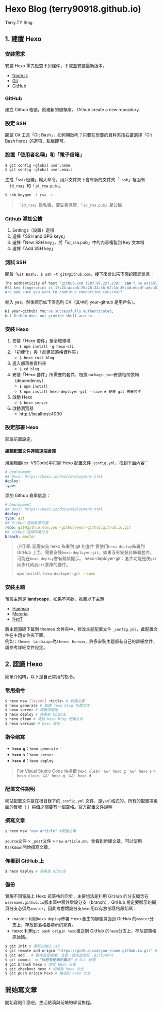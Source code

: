 # Hexo Blog (terry90918.github.io)

Terry.TY Blog.

## 1. 建置 Hexo

### 安裝需求

安裝 Hexo 需先檢查下列條件，下載並安裝最新版本。

- [Node.js](http://nodejs.org/)
- [Git](http://git-scm.com/)
- [GitHub](https://github.com/)

### GitHub

建立 Github 帳號，創建新的儲存庫。
Github create a new repository.

### 設定 SSH

開啟 Git 工具「Git Bash」，如何開啟呢？只要在想要的資料夾按右鍵選擇「Git Bash here」的選項，點擊即可。

### 設置「使用者名稱」和「電子信箱」

```bash
$ git config —global user.name
$ git config —global user.email
```

生成「ssh 密鑰」輸入命令，用戶文件夾下會有新的文件夾「`.ssh`」裡面有「`id_rsa`」和「`id_rsa.pub`」。

```bash
$ ssh-keygen -t rsa -c
```

> 「`id_rsa`」是私鑰，要妥善保管，「`id_rsa.pub`」是公鑰

### Github 添加公鑰

1. Settings（設置）選項
1. 選擇「SSH and GPG keys」
1. 選擇「New SSH key」，將「id_rsa.pub」中的內容複製到 Key 文本框
1. 選擇「Add SSH key」

### 測試 SSH

開啟`「Git Bash」`，`$ ssh -t git@github.com`，接下來會出來下面的確認信息：

```bash
The authenticity of host 'github.com (207.97.227.239)' can't be established.
RSA key fingerprint is 17:24:ac:a5:76:28:24:36:62:1b:36:4d:eb:df:a6:45.
Are you sure you want to continue connecting (yes/no)?
```

輸入 yes，然後顯示如下信息則 OK（其中的 your-github 是用戶名）。

```bash
Hi your-github! You've successfully authenticated,
but GitHub does not provide shell access.
```

### 安裝 Hexo

1. 安裝「Hexo 套件」至全域環境
   - `$ npm install -g hexo-cli`
1. 「初使化」與「創建部落格資料夾」
   - `$ hexo init blog`
1. 進入部落格資料夾
   - `$ cd blog`
1. 安裝「Hexo 套件」所需要的套件，根據`package.json`安裝相關依賴（dependency）
   - `$ npm install`
   - `$ npm install hexo-deployer-git --save # 安裝 git 佈署套件`
1. 啟動 Hexo
   - `$ hexo server`
1. 啟動瀏覽器
   - http://localhost:4000

### 設定部署 Hexo

部屬前置設定。

#### 編輯配置文件連結遠端倉庫

用編輯器(ex: VSCode)中打開 Hexo 配置文件`_config.yml`，找到下面內容：

```yaml
# Deployment
## Docs: https://hexo.io/docs/deployment.html
deploy:
type:
```

添加 Github 倉庫信息：

```yaml
# Deployment
## Docs: https://hexo.io/docs/deployment.html
deploy:
type: git
## Github 遠端倉庫位置
repo: git@github.com:your-github/your-github.github.io.git
## Github 選擇佈署分支
branch: master
```

> 小叮嚀: 記得安装 hexo 佈署到 git 的套件
> 要使用`hexo deploy`佈署到 GitHub 上面，需要安裝`hexo-deployer-git`，如果沒有安裝此佈署套件，可能在`hexo deploy`會有錯誤提示。
> hexo-deployer-git：套件功能是使`git`同步代碼到`git`倉庫的套件。
>
> ```bash
> npm install hexo-deployer-git --save
> ```

### 安裝主題

預設主题是 **landscape**，如果不喜歡，推薦以下主題

- [Hueman](https://github.com/ppoffice/hexo-theme-hueman)
- [Material](https://github.com/viosey/hexo-theme-material)
- [NexT](https://github.com/iissnan/hexo-theme-next)

將主題源碼下載到 themes 文件夾中，修改主题配置文件 `_config.yml`，此配置文件在主題文件夾下面。  
例如：`theme: landscape`為`theme: hueman`，許多安裝主題都有自己的詳細文件，請參考詳細文件設定。

## 2. 認識 Hexo

簡單介紹唷，以下是自己常用的指令。

### 常用指令

```bash
$ hexo new [layout] <title> # 新建文章
$ hexo generate # 創建 hexo blog 所需文件
$ hexo server # 模擬伺服器
$ hexo deploy # 佈署到 GitHub
$ hexo clean # 清除 hexo blog 所需文件
$ hexo version # hexo 版本
```

### 指令缩寫

- **`hexo g`**：`hexo generate`
- **`hexo s`**：`hexo server`
- **`hexo d`**：`hexo deploy`

> For Visual Studio Code 快捷鍵
> `hexo clean '&&' hexo g '&&' hexo s` > `hexo clean '&&' hexo g '&&' hexo d`

### 配置文件說明

網站配置文件是在根目錄下的`_config.yml` 文件，是`yaml`格式的。所有的配置項後面的冒號（:）與值之間要有一個空格。[官方配置文件說明](https://hexo.io/zh-tw/docs/configuration.html)

### 撰寫文章

```bash
$ hexo new "new article" #新建文章
```

`source`文件 > `_post`文件 > `new-article.md`，會看到新建文章，可以使用`Markdown`開始撰寫文章。

### 佈署到 GitHub 上

```bash
$ hexo deploy # 佈署到 GitHub
```

### 備份

實現不同電腦上 Hexo 部落格的同步，主要想法是利用 GitHub 的分支概念在`username.github.io`版本庫中額外增設分支（branch），GitHub 規定要顯示的網頁分支必須為`master`，因此考慮增設分支`hexo`用以存放部落格原始碼：

- master: 利用`hexo deploy`佈署 Hexo 產生的靜態頁面到 GitHub 的`master`分支上，存放部落格要顯示的網頁。
- hexo: 利用`git push origin hexo`推送到 GitHub 的`hexo`分支上，存放部落格原始碼。

```bash
$ git init # 重新初始化 Git
$ git remote add origin "https://github.com/your/name.github.io.git" # 連線 GitHub 遠程倉庫
$ git add . # 暫存全部檔案，注意！請先設定好 .gitignore
$ git commit -m "你想要紀錄的資訊" # Git 紀錄
$ git branch hexo # 建立 hexo 分支
$ git checkout hexo # 切換到 hexo 分支
$ git push origin hexo # 推送到 hexo 分支
```

## 開始寫文章

開始寫點什麼吧，生活點滴與前端的學習旅程。
